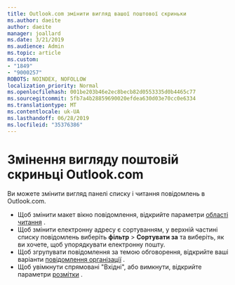 ```yaml
---
title: Outlook.com змінити вигляд вашої поштової скриньки
ms.author: daeite
author: daeite
manager: joallard
ms.date: 3/21/2019
ms.audience: Admin
ms.topic: article
ms.custom:
- "1849"
- "9000257"
ROBOTS: NOINDEX, NOFOLLOW
localization_priority: Normal
ms.openlocfilehash: 001be203b46e2ec8becb82d0553335d0b4465c77
ms.sourcegitcommit: 5fb7a4b28859690020efdea630d03e70cc0e6334
ms.translationtype: MT
ms.contentlocale: uk-UA
ms.lasthandoff: 06/28/2019
ms.locfileid: "35376386"
---
```

# <a name="change-the-look-of-your-outlookcom-mailbox"></a>Змінення вигляду поштовій скриньці Outlook.com

Ви можете змінити вигляд панелі списку і читання повідомлень в Outlook.com.

- Щоб змінити макет вікно повідомлення, відкрийте параметри [області читання](https://outlook.live.com/mail/options/mail/layout/readingPane) .
- Щоб змінити електронну адресу є сортуванням, у верхній частині списку повідомлень виберіть **фільтр** > **Сортувати за** та виберіть, як ви хочете, щоб упорядкувати електронну пошту.
- Щоб згрупувати повідомлення за темою обговорення, відкрийте ваші варіанти [повідомлення організації](https://outlook.live.com/mail/options/mail/layout/conversations) .
- Щоб увімкнути спрямовані "Вхідні", або вимкнути, відкрийте параметри [розмітки](https://outlook.live.com/mail/options/mail/layout/focused) .